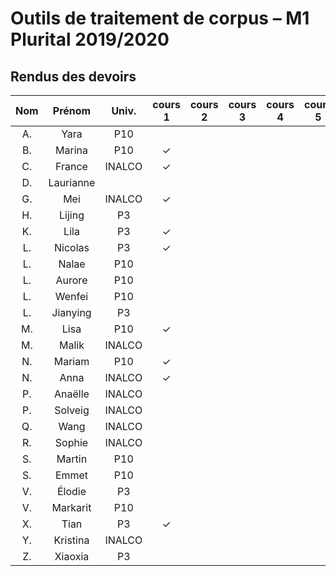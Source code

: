 
# Outils de traitement de corpus – M1 Plurital 2019/2020
## Rendus des devoirs

| Nom | Prénom   | Univ. | cours 1 | cours 2 | cours 3 | cours 4 | cours 5 | cours 6 |
|:---:|:--------:|:-----:|:-------:|:-------:|:-------:|:-------:|:-------:|:-------:|
|  A. |Yara      |P10    |         |         |         |         |         |         |
|  B. |Marina    |P10    |✓        |         |         |         |         |         |
|  C. |France    |INALCO |✓        |         |         |         |         |         |
|  D. |Laurianne |       |         |         |         |         |         |         |
|  G. |Mei       |INALCO |✓        |         |         |         |         |         |
|  H. |Lijing    |P3     |         |         |         |         |         |         |
|  K. |Lila      |P3     |✓        |         |         |         |         |         |
|  L. |Nicolas   |P3     |✓        |         |         |         |         |         |
|  L. |Nalae     |P10    |         |         |         |         |         |         |
|  L. |Aurore    |P10    |         |         |         |         |         |         |
|  L. |Wenfei    |P10    |         |         |         |         |         |         |
|  L. |Jianying  |P3     |         |         |         |         |         |         |
|  M. |Lisa      |P10    |✓        |         |         |         |         |         |
|  M. |Malik     |INALCO |         |         |         |         |         |         |
|  N. |Mariam    |P10    |✓        |         |         |         |         |         |
|  N. |Anna      |INALCO |✓        |         |         |         |         |         |
|  P. |Anaëlle   |INALCO |         |         |         |         |         |         |
|  P. |Solveig   |INALCO |         |         |         |         |         |         |
|  Q. |Wang      |INALCO |         |         |         |         |         |         |
|  R. |Sophie    |INALCO |         |         |         |         |         |         |
|  S. |Martin    |P10    |         |         |         |         |         |         |
|  S. |Emmet     |P10    |         |         |         |         |         |         |
|  V. |Élodie    |P3     |         |         |         |         |         |         |
|  V. |Markarit  |P10    |         |         |         |         |         |         |
|  X. |Tian      |P3     |✓        |         |         |         |         |         |
|  Y. |Kristina  |INALCO |         |         |         |         |         |         |
|  Z. |Xiaoxia   |P3     |         |         |         |         |         |         |
